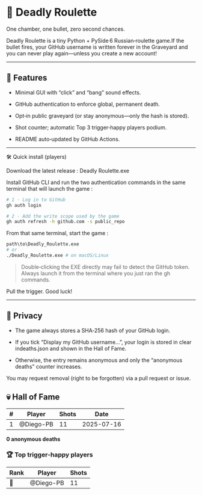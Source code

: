 # 🎲 Deadly Roulette

One chamber, one bullet, zero second chances.

Deadly Roulette is a tiny Python + PySide 6 Russian‑roulette game.If the bullet fires, your GitHub username is written forever in the Graveyard and you can never play again—unless you create a new account!

---

## 🚀 Features

- Minimal GUI with “click” and “bang” sound effects.

- GitHub authentication to enforce global, permanent death.

- Opt‑in public graveyard (or stay anonymous—only the hash is stored).

- Shot counter; automatic Top 3 trigger‑happy players podium.

- README auto‑updated by GitHub Actions.

---

🛠️ Quick install (players)

Download the latest release : Deadly Roulette.exe

Install GitHub CLI and run the two authentication commands in the same terminal that will launch the game :

```bash
# 1 · Log in to GitHub
gh auth login

# 2 · Add the write scope used by the game
gh auth refresh -h github.com -s public_repo
```

From that same terminal, start the game :

```bash
path\to\Deadly_Roulette.exe
# or
./Deadly_Roulette.exe # on macOS/Linux
```

> Double‑clicking the EXE directly may fail to detect the GitHub token. Always launch it from the terminal where you just ran the gh commands.

Pull the trigger. Good luck!

---

## 🔐 Privacy

- The game always stores a SHA‑256 hash of your GitHub login.

- If you tick “Display my GitHub username…”, your login is stored in clear indeaths.json and shown in the Hall of Fame.

- Otherwise, the entry remains anonymous and only the “anonymous deaths” counter increases.

You may request removal (right to be forgotten) via a pull request or issue.

<!--GRAVEYARD_START-->

## 💀 Hall of Fame

| # | Player | Shots | Date |
|---|---|---|---|
| 1 | @Diego-PB | 11 | 2025-07-16 |

**0 anonymous deaths**

### 🏆 Top trigger‑happy players

| Rank | Player | Shots |
|---|---|---|
| 🥇 | @Diego-PB | 11 |
<!--GRAVEYARD_END-->
